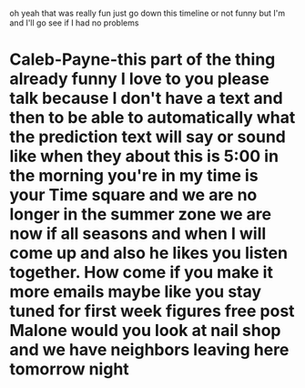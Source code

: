 oh yeah that was really fun just go down this timeline or not funny but I'm and I'll go see if I had no problems

# Caleb-Payne-this part of the thing already funny I love to you please talk because I don't have a text and then to be able to automatically what the prediction text will say or sound like when they about this is 5:00 in the morning you're in my time is your Time square and we are no longer in the summer zone we are now if all seasons and when I will come up and also he likes you listen together. How come if you make it more emails maybe like you stay tuned for first week figures free post Malone would you look at nail shop and we have neighbors leaving here tomorrow night

